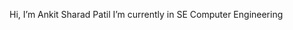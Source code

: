  Hi, I’m Ankit Sharad Patil 
 I’m currently in SE Computer Engineering 

<!---
Ankit-Patil-21/Ankit-Patil-21 is a ✨ special ✨ repository because its `README.md` (this file) appears on your GitHub profile.
You can click the Preview link to take a look at your changes.
--->
